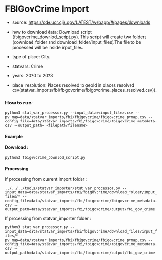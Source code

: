 # FBIGovCrime Import

- source: https://cde.ucr.cjis.gov/LATEST/webapp/#/pages/downloads 

- how to download data: Download script (fbigovcrime_downlod_script.py).
    This script will create two folders (download_folder and download_folder/input_files).The file to be processed will be inside input_files.

- type of place: City.

- statvars: Crime

- years: 2020 to 2023

- place_resolution: Places resolved to geoId in places resolved csv(statvar_imports/fbi/fbigovcrime/fbigovcrime_places_resolved.csv)).

### How to run:

`python3 stat_var_processor.py --input_data=<input_file>.csv --pv_map=data/statvar_imports/fbi/fbigovcrime/fbigovcrime_pvmap.csv --config_file=data/statvar_imports/fbi/fbigovcrime/fbigovcrime_metadata.csv --output_path= <filepath/filename>`

#### Example
#### Download : 
`python3 fbigovcrime_downlod_script.py`

#### Processing
If processing from current import folder :

`../../../tools/statvar_importer/stat_var_processor.py --input_data=data/statvar_imports/fbi/fbigovcrime/download_folder/input_files/* --config_file=data/statvar_imports/fbi/fbigovcrime/fbigovcrime_metadata.csv --output_path=data/statvar_imports/fbi/fbigovcrime/output/fbi_gov_crime`

If processing from statvar_importer folder :

`python3 stat_var_processor.py --input_data=data/statvar_imports/fbi/fbigovcrime/download_files/input_files/* --pv_map=data/statvar_imports/fbi/fbigovcrime/fbigovcrime_pvmap.csv --config_file=data/statvar_imports/fbi/fbigovcrime/fbigovcrime_metadata.csv --output_path=data/statvar_imports/fbi/fbigovcrime/output/fbi_gov_crime`
